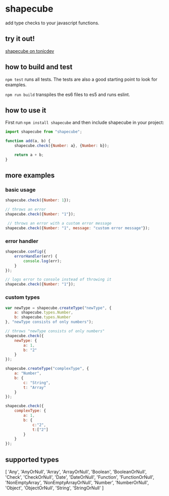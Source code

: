 # shapecube
add type checks to your javascript functions.

## try it out!
[shapecube on tonicdev](https://tonicdev.com/npm/shapecube)

## how to build and test
`npm test` runs all tests. The tests are also a good starting point to look for examples.

`npm run build` transpiles the es6 files to es5 and runs eslint.

## how to use it
First run `npm install shapecube` and then include shapecube in your project:
```javascript
import shapecube from "shapecube";

function add(a, b) {
    shapecube.check({Number: a}, {Number: b});

    return a + b;
}
```

## more examples
### basic usage

```javascript
shapecube.check({Number: 1});

// throws an error
shapecube.check({Number: "1"}); 

 // throws an error with a custom error message
shapecube.check({Number: "1", message: "custom error message"});
```
### error handler

```javascript
shapecube.config({
    errorHandler(err) {
        console.log(err);
    }
});

// logs error to console instead of throwing it
shapecube.check({Number: "1"}); 

```

### custom types

```javascript
var newType = shapecube.createType("newType", {
    a: shapecube.types.Number, 
    b: shapecube.types.Number
}, "newType consists of only numbers");

// throws "newType consists of only numbers"
shapecube.check({
    newType: {
        a: 1, 
        b: "2"
    }
}); 
```

```javascript
shapecube.createType("complexType", {
    a: "Number",
    b: {
        c: "String",
        t: "Array"
    }
});

shapecube.check({
    complexType: {
        a: 1,
        b: {
            c:"2",
            t:["2"]
        }
    }
});
```

## supported types
[ 'Any',
  'AnyOrNull',
  'Array',
  'ArrayOrNull',
  'Boolean',
  'BooleanOrNull',
  'Check',
  'CheckOrNull',
  'Date',
  'DateOrNull',
  'Function',
  'FunctionOrNull',
  'NonEmptyArray',
  'NonEmptyArrayOrNull',
  'Number',
  'NumberOrNull',
  'Object',
  'ObjectOrNull',
  'String',
  'StringOrNull' ]
